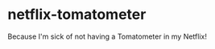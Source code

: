 netflix-tomatometer
===================

Because I'm sick of not having a Tomatometer in my Netflix!
